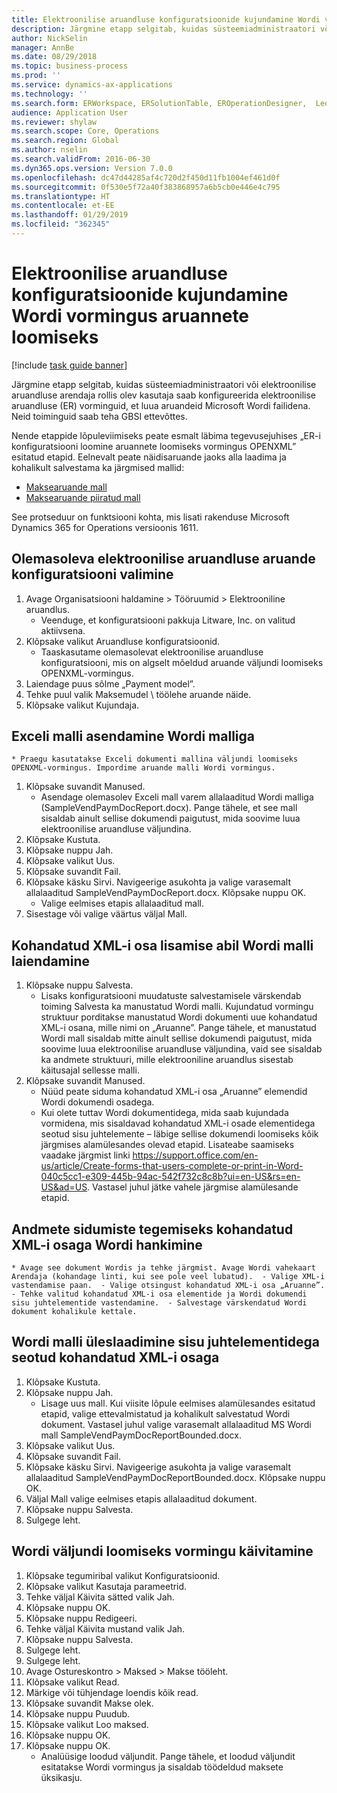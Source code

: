 ```yaml
---
title: Elektroonilise aruandluse konfiguratsioonide kujundamine Wordi vormingus aruannete loomiseks
description: Järgmine etapp selgitab, kuidas süsteemiadministraatori või elektroonilise aruandluse arendaja rollis olev kasutaja saab konfigureerida elektroonilise aruandluse vorminguid, et luua aruandeid Microsoft Wordi failidena.
author: NickSelin
manager: AnnBe
ms.date: 08/29/2018
ms.topic: business-process
ms.prod: ''
ms.service: dynamics-ax-applications
ms.technology: ''
ms.search.form: ERWorkspace, ERSolutionTable, EROperationDesigner,  LedgerJournalTable, LedgerJournalTransVendPaym
audience: Application User
ms.reviewer: shylaw
ms.search.scope: Core, Operations
ms.search.region: Global
ms.author: nselin
ms.search.validFrom: 2016-06-30
ms.dyn365.ops.version: Version 7.0.0
ms.openlocfilehash: dc47d44285af4c720d2f450d11fb1004ef461d0f
ms.sourcegitcommit: 0f530e5f72a40f383868957a6b5cb0e446e4c795
ms.translationtype: HT
ms.contentlocale: et-EE
ms.lasthandoff: 01/29/2019
ms.locfileid: "362345"
---
```

# <a name="design-er-configurations-to-generate-reports-in-word-format"></a>Elektroonilise aruandluse konfiguratsioonide kujundamine Wordi vormingus aruannete loomiseks

[!include [task guide banner](../../includes/task-guide-banner.md)]

Järgmine etapp selgitab, kuidas süsteemiadministraatori või elektroonilise aruandluse arendaja rollis olev kasutaja saab konfigureerida elektroonilise aruandluse (ER) vorminguid, et luua aruandeid Microsoft Wordi failidena. Neid toiminguid saab teha GBSI ettevõttes.

Nende etappide lõpuleviimiseks peate esmalt läbima tegevusejuhises „ER-i konfiguratsiooni loomine aruannete loomiseks vormingus OPENXML” esitatud etapid. Eelnevalt peate näidisaruande jaoks alla laadima ja kohalikult salvestama ka järgmised mallid:

- [Maksearuande mall](https://go.microsoft.com/fwlink/?linkid=862266)
- [Maksearuande piiratud mall](https://go.microsoft.com/fwlink/?linkid=862266)


See protseduur on funktsiooni kohta, mis lisati rakenduse Microsoft Dynamics 365 for Operations versioonis 1611.


## <a name="select-the-existing-er-report-configuration"></a>Olemasoleva elektroonilise aruandluse aruande konfiguratsiooni valimine
1. Avage Organisatsiooni haldamine > Tööruumid > Elektrooniline aruandlus.
    * Veenduge, et konfiguratsiooni pakkuja Litware, Inc. on valitud aktiivsena.  
2. Klõpsake valikut Aruandluse konfiguratsioonid.
    * Taaskasutame olemasolevat elektroonilise aruandluse konfiguratsiooni, mis on algselt mõeldud aruande väljundi loomiseks OPENXML-vormingus.  
3. Laiendage puus sõlme „Payment model”.
4. Tehke puul valik Maksemudel \ töölehe aruande näide.
5. Klõpsake valikut Kujundaja.

## <a name="replace-the-excel-template-with-the-word-template"></a>Exceli malli asendamine Wordi malliga
    * Praegu kasutatakse Exceli dokumenti mallina väljundi loomiseks OPENXML-vormingus. Impordime aruande malli Wordi vormingus.  
1. Klõpsake suvandit Manused.
    * Asendage olemasolev Exceli mall varem allalaaditud Wordi malliga (SampleVendPaymDocReport.docx). Pange tähele, et see mall sisaldab ainult sellise dokumendi paigutust, mida soovime luua elektroonilise aruandluse väljundina.  
2. Klõpsake  Kustuta.
3. Klõpsake nuppu Jah.
4. Klõpsake valikut Uus.
5. Klõpsake suvandit Fail.
6. Klõpsake käsku Sirvi. Navigeerige asukohta ja valige varasemalt allalaaditud SampleVendPaymDocReport.docx. Klõpsake nuppu OK.
    * Valige eelmises etapis allalaaditud mall.  
7. Sisestage või valige väärtus väljal Mall.

## <a name="extend-the-word-template-by-adding-a-custom-xml-part"></a>Kohandatud XML-i osa lisamise abil Wordi malli laiendamine
1. Klõpsake nuppu Salvesta.
    * Lisaks konfiguratsiooni muudatuste salvestamisele värskendab toiming Salvesta ka manustatud Wordi malli. Kujundatud vormingu struktuur porditakse manustatud Wordi dokumenti uue kohandatud XML-i osana, mille nimi on „Aruanne”. Pange tähele, et manustatud Wordi mall sisaldab mitte ainult sellise dokumendi paigutust, mida soovime luua elektroonilise aruandluse väljundina, vaid see sisaldab ka andmete struktuuri, mille elektrooniline aruandlus sisestab käitusajal sellesse malli.  
2. Klõpsake suvandit Manused.
    * Nüüd peate siduma kohandatud XML-i osa „Aruanne” elemendid Wordi dokumendi osadega.  
    * Kui olete tuttav Wordi dokumentidega, mida saab kujundada vormidena, mis sisaldavad kohandatud XML-i osade elementidega seotud sisu juhtelemente – läbige sellise dokumendi loomiseks kõik järgmises alamülesandes olevad etapid. Lisateabe saamiseks vaadake järgmist linki https://support.office.com/en-us/article/Create-forms-that-users-complete-or-print-in-Word-040c5cc1-e309-445b-94ac-542f732c8c8b?ui=en-US&rs=en-US&ad=US. Vastasel juhul jätke vahele järgmise alamülesande etapid.  

## <a name="get-word-with-custom-xml-part-to-do-data-bindings"></a>Andmete sidumiste tegemiseks kohandatud XML-i osaga Wordi hankimine
    * Avage see dokument Wordis ja tehke järgmist. Avage Wordi vahekaart Arendaja (kohandage linti, kui see pole veel lubatud).  - Valige XML-i vastendamise paan.  - Valige otsingust kohandatud XML-i osa „Aruanne”.  - Tehke valitud kohandatud XML-i osa elementide ja Wordi dokumendi sisu juhtelementide vastendamine.  - Salvestage värskendatud Wordi dokument kohalikule kettale.  

## <a name="upload-the-word-template-with-custom-xml-part-bounded-to-content-controls"></a>Wordi malli üleslaadimine sisu juhtelementidega seotud kohandatud XML-i osaga
1. Klõpsake  Kustuta.
2. Klõpsake nuppu Jah.
    * Lisage uus mall. Kui viisite lõpule eelmises alamülesandes esitatud etapid, valige ettevalmistatud ja kohalikult salvestatud Wordi dokument. Vastasel juhul valige varasemalt allalaaditud MS Wordi mall SampleVendPaymDocReportBounded.docx.  
3. Klõpsake valikut Uus.
4. Klõpsake suvandit Fail.
5. Klõpsake käsku Sirvi. Navigeerige asukohta ja valige varasemalt allalaaditud SampleVendPaymDocReportBounded.docx. Klõpsake nuppu OK.
6. Väljal Mall valige eelmises etapis allalaaditud dokument.
7. Klõpsake nuppu Salvesta.
8. Sulgege leht.

## <a name="execute-the-format-to-create-word-output"></a>Wordi väljundi loomiseks vormingu käivitamine
1. Klõpsake tegumiribal valikut Konfiguratsioonid.
2. Klõpsake valikut Kasutaja parameetrid.
3. Tehke väljal Käivita sätted valik Jah.
4. Klõpsake nuppu OK.
5. Klõpsake nuppu Redigeeri.
6. Tehke väljal Käivita mustand valik Jah.
7. Klõpsake nuppu Salvesta.
8. Sulgege leht.
9. Sulgege leht.
10. Avage Ostureskontro > Maksed > Makse tööleht.
11. Klõpsake valikut Read.
12. Märkige või tühjendage loendis kõik read.
13. Klõpsake suvandit Makse olek.
14. Klõpsake nuppu Puudub.
15. Klõpsake valikut Loo maksed.
16. Klõpsake nuppu OK.
17. Klõpsake nuppu OK.
    * Analüüsige loodud väljundit. Pange tähele, et loodud väljundit esitatakse Wordi vormingus ja sisaldab töödeldud maksete üksikasju.  

